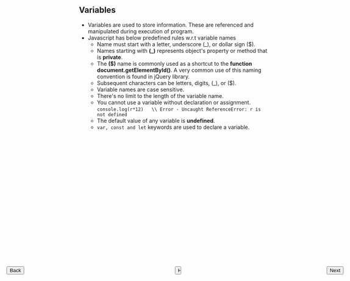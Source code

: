 
<input style="position: absolute; top: 20%;left: 4%;" type="button" onclick="location.href='https://rahgadda.github.io/Javascript/Basics/01-Comments.html';" value="Back" />
<input style="position: absolute; top: 20%;left: 50%;right: 50%;" type="button" onclick="location.href='https://rahgadda.github.io/Javascript';" value="Home" />
<input style="position: absolute; top: 20%;right: 4%;" type="button" onclick="location.href='https://rahgadda.github.io/Javascript/Basics/03-DataTypes.html';" value="Next" />
<br/><br/>

## Variables
- Variables are used to store information. These are referenced and manipulated during execution of program.
- Javascript has  below predefined rules w.r.t variable names
    - Name must start with a letter, underscore (_), or dollar sign ($).
    - Names starting with **(_)** represents object's property or method that is **private**.
    - The **($)** name is commonly used as a shortcut to the **function document.getElementById()**. A very common use of this naming convention is found in jQuery library.
    - Subsequent characters can be letters, digits, (_), or ($).
    - Variable names are case sensitive.
    - There's no limit to the length of the variable name.
    - You cannot use a variable without declaration or assignment.   
       `console.log(r*12)   \\ Error - Uncaught ReferenceError: r is not defined`
    - The default value of any variable is **undefined**.
    - `var, const and let` keywords are used to declare a variable.